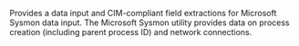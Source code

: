 Provides a data input and CIM-compliant field extractions for Microsoft Sysmon data input. The Microsoft 
Sysmon utility provides data on process creation (including parent process ID) and network connections.
